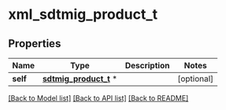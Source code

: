 # xml_sdtmig_product_t

## Properties
Name | Type | Description | Notes
------------ | ------------- | ------------- | -------------
**self** | [**sdtmig_product_t**](sdtmig_product.md) \* |  | [optional] 

[[Back to Model list]](../README.md#documentation-for-models) [[Back to API list]](../README.md#documentation-for-api-endpoints) [[Back to README]](../README.md)


